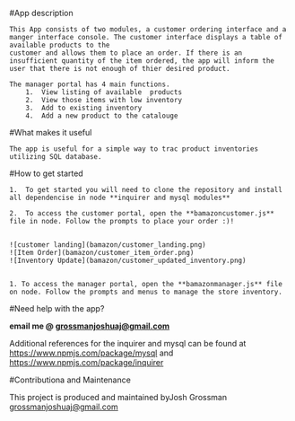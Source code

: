 #App description

    This App consists of two modules, a customer ordering interface and a manger interface console. The customer interface displays a table of available products to the 
    customer and allows them to place an order. If there is an insufficient quantity of the item ordered, the app will inform the user that there is not enough of thier desired product. 

    The manager portal has 4 main functions.
        1.  View listing of available  products
        2.  View those items with low inventory
        3.  Add to existing inventory
        4.  Add a new product to the catalouge

#What makes it useful

    The app is useful for a simple way to trac product inventories utilizing SQL database. 

#How to get started

    1.  To get started you will need to clone the repository and install all dependencise in node **inquirer and mysql modules**

    2.  To access the customer portal, open the **bamazoncustomer.js** file in node. Follow the prompts to place your order :)!


    ![customer landing](bamazon/customer_landing.png)
    ![Item Order](bamazon/customer_item_order.png)
    ![Inventory Update](bamazon/customer_updated_inventory.png)

    
    1. To access the manager portal, open the **bamazonmanager.js** file on node. Follow the prompts and menus to manage the store inventory.

#Need help with the app?

**email me @ grossmanjoshuaj@gmail.com** 

Additional references for the inquirer and mysql can be found at <https://www.npmjs.com/package/mysql> and <https://www.npmjs.com/package/inquirer>


#Contributiona and Maintenance

This project is produced and maintained byJosh Grossman <grossmanjoshuaj@gmail.com>
